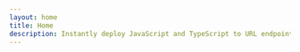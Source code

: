 ```yaml
---
layout: home
title: Home
description: Instantly deploy JavaScript and TypeScript to URL endpoints, connect essential APIs together, automate your business and build software solutions faster, without managing servers.
---
```


<script setup>
import Home from './components/Home.vue'
import en from '@theme/../../locales/en'
</script>

<Home :locale="en" />

